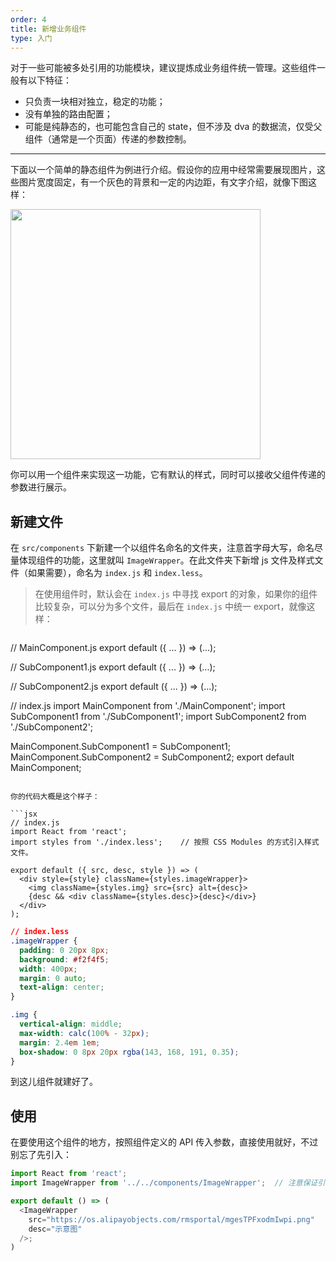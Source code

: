 ```yaml
---
order: 4
title: 新增业务组件
type: 入门
---
```


对于一些可能被多处引用的功能模块，建议提炼成业务组件统一管理。这些组件一般有以下特征：

- 只负责一块相对独立，稳定的功能；
- 没有单独的路由配置；
- 可能是纯静态的，也可能包含自己的 state，但不涉及 dva 的数据流，仅受父组件（通常是一个页面）传递的参数控制。

---


下面以一个简单的静态组件为例进行介绍。假设你的应用中经常需要展现图片，这些图片宽度固定，有一个灰色的背景和一定的内边距，有文字介绍，就像下图这样：

<img src="https://gw.alipayobjects.com/zos/rmsportal/vcRltFiKfHBHFrUcsTtW.png" width="400" />

你可以用一个组件来实现这一功能，它有默认的样式，同时可以接收父组件传递的参数进行展示。

## 新建文件

在 `src/components` 下新建一个以组件名命名的文件夹，注意首字母大写，命名尽量体现组件的功能，这里就叫 `ImageWrapper`。在此文件夹下新增 js 文件及样式文件（如果需要），命名为 `index.js` 和 `index.less`。

> 在使用组件时，默认会在 `index.js` 中寻找 export 的对象，如果你的组件比较复杂，可以分为多个文件，最后在 `index.js` 中统一 export，就像这样：

> ```js
// MainComponent.js
export default ({ ... }) => (...);
>
// SubComponent1.js
export default ({ ... }) => (...);
>
// SubComponent2.js
export default ({ ... }) => (...);
>
// index.js
import MainComponent from './MainComponent';
import SubComponent1 from './SubComponent1';
import SubComponent2 from './SubComponent2';
>
MainComponent.SubComponent1 = SubComponent1;
MainComponent.SubComponent2 = SubComponent2;
export default MainComponent;
```

你的代码大概是这个样子：

```jsx
// index.js
import React from 'react';
import styles from './index.less';    // 按照 CSS Modules 的方式引入样式文件。

export default ({ src, desc, style }) => (
  <div style={style} className={styles.imageWrapper}>
    <img className={styles.img} src={src} alt={desc}>
    {desc && <div className={styles.desc}>{desc}</div>}
  </div>
);
```

```css
// index.less
.imageWrapper {
  padding: 0 20px 8px;
  background: #f2f4f5;
  width: 400px;
  margin: 0 auto;
  text-align: center;
}

.img {
  vertical-align: middle;
  max-width: calc(100% - 32px);
  margin: 2.4em 1em;
  box-shadow: 0 8px 20px rgba(143, 168, 191, 0.35);
}
```

到这儿组件就建好了。

## 使用

在要使用这个组件的地方，按照组件定义的 API 传入参数，直接使用就好，不过别忘了先引入：

```js
import React from 'react';
import ImageWrapper from '../../components/ImageWrapper';  // 注意保证引用路径的正确

export default () => (
  <ImageWrapper
    src="https://os.alipayobjects.com/rmsportal/mgesTPFxodmIwpi.png"
    desc="示意图"
  />;
)

```
